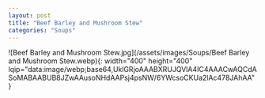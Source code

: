 ```yaml
---
layout: post
title: "Beef Barley and Mushroom Stew"
categories: "Soups"
---
```

![Beef Barley and Mushroom Stew.jpg](/assets/images/Soups/Beef Barley and Mushroom Stew.webp){: width="400" height="400" lqip="data:image/webp;base64,UklGRjoAAABXRUJQVlA4IC4AAACwAQCdASoMABAABUB8JZwAAusoNHdAAPsj4psNW/6YWcsoCKUa2lAc478JAhAA"}

